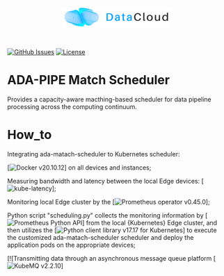 <p align="center"><img width=50% src="https://raw.githubusercontent.com/DataCloud-project/toolbox/master/docs/img/datacloud_logo.png"></p>&nbsp;

[![GitHub Issues](https://img.shields.io/github/issues/DataCloud-project/ADA-PIPE.svg)](https://github.com/DataCloud-project/ADA-PIPE/issues)
[![License](https://img.shields.io/badge/license-Apache2.0-blue.svg)](https://opensource.org/licenses/Apache-2.0)

# ADA-PIPE Match Scheduler

Provides a capacity-aware macthing-based scheduler for data pipeline processing across the computing continuum.

# How_to

Integrating ada-matach-scheduler to Kubernetes scheduler:

[![Docker v20.10.12](https://www.docker.com/)] on all devices and instances;

Measuring bandwidth and latency between the local Edge devices: [![kube-latency](https://github.com/simonswine/kube-latency)];

Monitoring local Edge cluster by the [![Prometheus operator v0.45.0](https://github.com/prometheus-operator/prometheus-operator)]; 

Python script "scheduling.py" collects the monitoring information by [![Prometheus Python API](https://pypi.org/project/prometheus-api-client/)] from the local {Kubernetes} Edge cluster, and then utilizes the [![Python client library v17.17 for Kubernetes](https://github.com/kubernetes-client/python)] to execute the customized ada-matach-scheduler scheduler and deploy the application pods on the appropriate devices;

[![Transmitting data through an asynchronous message queue platform [![KubeMQ v2.2.10](https://github.com/kubemq-io/kubemq-community/releases/tag/v2.2.10)]
